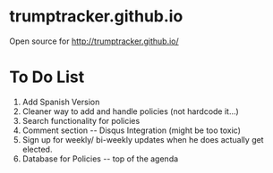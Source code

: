 # trumptracker.github.io
Open source for http://trumptracker.github.io/

# To Do List
1. Add Spanish Version
2. Cleaner way to add and handle policies (not hardcode it...)
3. Search functionality for policies
4. Comment section -- Disqus Integration (might be too toxic)
5. Sign up for weekly/ bi-weekly updates when he does actually get elected.
6. Database for Policies -- top of the agenda